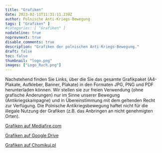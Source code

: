 ```yaml
---
title: "Grafiken"
date: 2023-02-11T11:31:11.239Z
author: Polnische Anti-Kriegs-Bewegung
tags: [ "Grafiken" ]
#categories: [ "Grafiken" ]
nodateline: true
noprevnext: true
disable_comments: true
description: "Grafiken der polnischen Anti-Kriegs-Bewegung."
draft: false
toc: false
thumbnail: "logo.png"
images: ["Logo_Ruch.png"]
---
```

Nachstehend finden Sie Links, über die Sie das gesamte Grafikpaket (A4-Plakate, Aufkleber, Banner, Plakate) in den Formaten JPG, PNG und PDF herunterladen können. Wir stellen sie zur freien Verwendung (ohne grafische Änderungen) nur im Sinne unserer Bewegung (Antikriegskampagne) und in Übereinstimmung mit dem geltenden Recht zur Verfügung. Die Polnische Antikriegsbewegung haftet nicht für die illegale Nutzung der Grafiken (z.B. das Anbringen an nicht genehmigten Orten).


[Grafiken auf Mediafire.com](https://www.mediafire.com/folder/e3mxmi645l5xt/PRA_Grafiki "Grafiken auf Mediafire.com")


[Grafiken auf Google Drive](https://drive.google.com/drive/folders/1BDYCx0L_UFOzLjZZzKfBwUrFdHCovI6R?usp=share_link "Grafiken auf Google Drive")


[Grafiken auf Chomikuj.pl](https://chomikuj.pl/Polski_Ruch_Antywojenny/Grafiki "Grafiken auf Chomikuj.pl")
